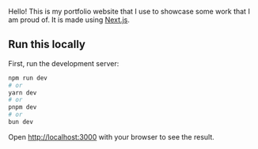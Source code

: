 Hello! This is my portfolio website that I use to showcase some work that I am
proud of. It is made using [Next.js](https://nextjs.org/).

## Run this locally

First, run the development server:

```bash
npm run dev
# or
yarn dev
# or
pnpm dev
# or
bun dev
```

Open [http://localhost:3000](http://localhost:3000) with your browser to see the result.
